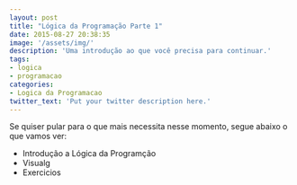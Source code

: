 ```yaml
---
layout: post
title: "Lógica da Programação Parte 1"
date: 2015-08-27 20:38:35
image: '/assets/img/'
description: 'Uma introdução ao que você precisa para continuar.'
tags:
- logica
- programacao
categories:
- Logica da Programacao
twitter_text: 'Put your twitter description here.'
---
```

Se quiser pular para o que mais necessita nesse momento, segue abaixo o que vamos ver:

- Introdução a Lógica da Programção
- Visualg
- Exercicios

